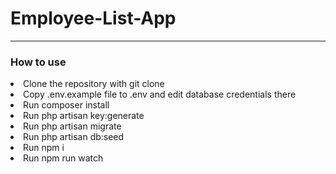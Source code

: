 # Employee-List-App

<hr>
<h3>How to use</h3>
<li>Clone the repository with git clone</li>
<li>Copy .env.example file to .env and edit database credentials there</li>
<li>Run composer install</li>
<li>Run php artisan key:generate</li>
<li>Run php artisan migrate</li>
<li>Run php artisan db:seed</li>
<li>Run npm i</li>
<li>Run npm run watch</li>
